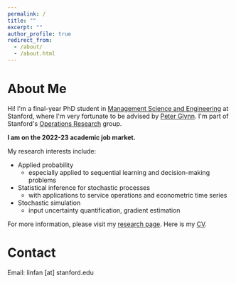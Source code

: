 ```yaml
---
permalink: /
title: ""
excerpt: ""
author_profile: true
redirect_from: 
  - /about/
  - /about.html
---
```


About Me
======
Hi! I'm a final-year PhD student in [Management Science and Engineering](https://msande.stanford.edu/) at Stanford, where I'm very fortunate to be advised by [Peter Glynn](https://web.stanford.edu/~glynn/). I'm part of Stanford's [Operations Research](https://or.stanford.edu/) group.

**I am on the 2022-23 academic job market.**   
    
My research interests include:
- Applied probability
  - especially applied to sequential learning and decision-making problems
- Statistical inference for stochastic processes
  - with applications to service operations and econometric time series
- Stochastic simulation
  - input uncertainty quantification, gradient estimation

For more information, please visit my [research page](https://linfanf.github.io/research/). Here is my [CV](https://linfanf.github.io/files/LinFan_CV_August2022.pdf).
  
Contact
======
Email: linfan [at] stanford.edu



